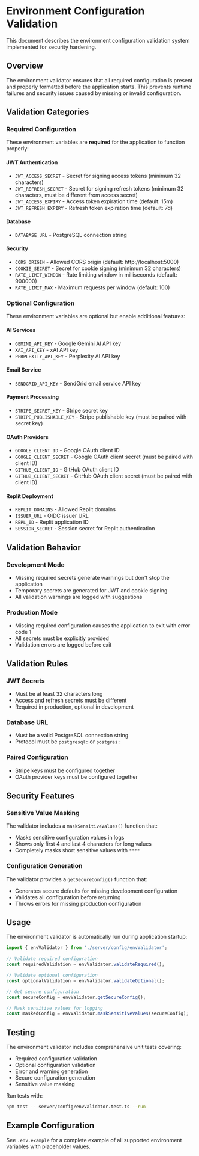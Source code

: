 # Environment Configuration Validation

This document describes the environment configuration validation system implemented for security hardening.

## Overview

The environment validator ensures that all required configuration is present and properly formatted before the application starts. This prevents runtime failures and security issues caused by missing or invalid configuration.

## Validation Categories

### Required Configuration

These environment variables are **required** for the application to function properly:

#### JWT Authentication
- `JWT_ACCESS_SECRET` - Secret for signing access tokens (minimum 32 characters)
- `JWT_REFRESH_SECRET` - Secret for signing refresh tokens (minimum 32 characters, must be different from access secret)
- `JWT_ACCESS_EXPIRY` - Access token expiration time (default: 15m)
- `JWT_REFRESH_EXPIRY` - Refresh token expiration time (default: 7d)

#### Database
- `DATABASE_URL` - PostgreSQL connection string

#### Security
- `CORS_ORIGIN` - Allowed CORS origin (default: http://localhost:5000)
- `COOKIE_SECRET` - Secret for cookie signing (minimum 32 characters)
- `RATE_LIMIT_WINDOW` - Rate limiting window in milliseconds (default: 900000)
- `RATE_LIMIT_MAX` - Maximum requests per window (default: 100)

### Optional Configuration

These environment variables are optional but enable additional features:

#### AI Services
- `GEMINI_API_KEY` - Google Gemini AI API key
- `XAI_API_KEY` - xAI API key
- `PERPLEXITY_API_KEY` - Perplexity AI API key

#### Email Service
- `SENDGRID_API_KEY` - SendGrid email service API key

#### Payment Processing
- `STRIPE_SECRET_KEY` - Stripe secret key
- `STRIPE_PUBLISHABLE_KEY` - Stripe publishable key (must be paired with secret key)

#### OAuth Providers
- `GOOGLE_CLIENT_ID` - Google OAuth client ID
- `GOOGLE_CLIENT_SECRET` - Google OAuth client secret (must be paired with client ID)
- `GITHUB_CLIENT_ID` - GitHub OAuth client ID
- `GITHUB_CLIENT_SECRET` - GitHub OAuth client secret (must be paired with client ID)

#### Replit Deployment
- `REPLIT_DOMAINS` - Allowed Replit domains
- `ISSUER_URL` - OIDC issuer URL
- `REPL_ID` - Replit application ID
- `SESSION_SECRET` - Session secret for Replit authentication

## Validation Behavior

### Development Mode
- Missing required secrets generate warnings but don't stop the application
- Temporary secrets are generated for JWT and cookie signing
- All validation warnings are logged with suggestions

### Production Mode
- Missing required configuration causes the application to exit with error code 1
- All secrets must be explicitly provided
- Validation errors are logged before exit

## Validation Rules

### JWT Secrets
- Must be at least 32 characters long
- Access and refresh secrets must be different
- Required in production, optional in development

### Database URL
- Must be a valid PostgreSQL connection string
- Protocol must be `postgresql:` or `postgres:`

### Paired Configuration
- Stripe keys must be configured together
- OAuth provider keys must be configured together

## Security Features

### Sensitive Value Masking
The validator includes a `maskSensitiveValues()` function that:
- Masks sensitive configuration values in logs
- Shows only first 4 and last 4 characters for long values
- Completely masks short sensitive values with `****`

### Configuration Generation
The validator provides a `getSecureConfig()` function that:
- Generates secure defaults for missing development configuration
- Validates all configuration before returning
- Throws errors for missing production configuration

## Usage

The environment validator is automatically run during application startup:

```typescript
import { envValidator } from './server/config/envValidator';

// Validate required configuration
const requiredValidation = envValidator.validateRequired();

// Validate optional configuration
const optionalValidation = envValidator.validateOptional();

// Get secure configuration
const secureConfig = envValidator.getSecureConfig();

// Mask sensitive values for logging
const maskedConfig = envValidator.maskSensitiveValues(secureConfig);
```

## Testing

The environment validator includes comprehensive unit tests covering:
- Required configuration validation
- Optional configuration validation
- Error and warning generation
- Secure configuration generation
- Sensitive value masking

Run tests with:
```bash
npm test -- server/config/envValidator.test.ts --run
```

## Example Configuration

See `.env.example` for a complete example of all supported environment variables with placeholder values.